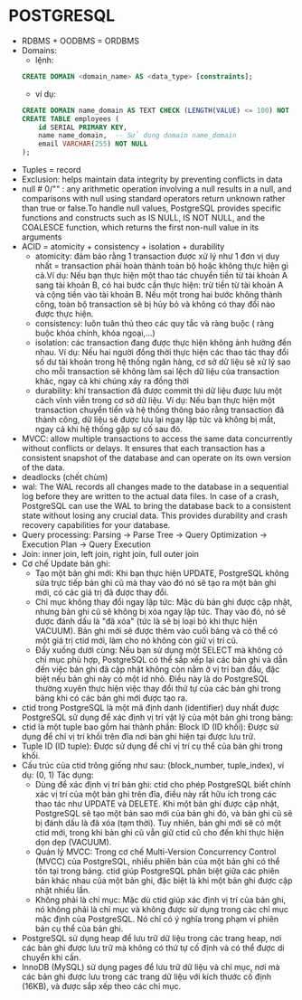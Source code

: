 # POSTGRESQL
- RDBMS + OODBMS = ORDBMS 
- Domains: 
    - lệnh: 
    ```sql
    CREATE DOMAIN <domain_name> AS <data_type> [constraints];
    ```
    - ví dụ: 
    ```sql
    CREATE DOMAIN name_domain AS TEXT CHECK (LENGTH(VALUE) <= 100) NOT NULL;
    CREATE TABLE employees (
        id SERIAL PRIMARY KEY,
        name name_domain,  -- Sử dụng domain name_domain
        email VARCHAR(255) NOT NULL
    );
    ```
- Tuples = record
- Exclusion: helps maintain data integrity by preventing conflicts in data
- null # 0/"" : any arithmetic operation involving a null results in a null, and comparisons with null using standard operators return unknown rather than true or false.To handle null values, PostgreSQL provides specific functions and constructs such as IS NULL, IS NOT NULL, and the COALESCE function, which returns the first non-null value in its arguments
- ACID = atomicity + consistency + isolation + durability
    - atomicity: đảm bảo rằng 1 transaction được xử lý như 1 đơn vị duy nhất = transaction phải hoàn thành toàn bộ hoặc không thực hiện gì cả.Ví dụ: Nếu bạn thực hiện một thao tác chuyển tiền từ tài khoản A sang tài khoản B, có hai bước cần thực hiện: trừ tiền từ tài khoản A và cộng tiền vào tài khoản B. Nếu một trong hai bước không thành công, toàn bộ transaction sẽ bị hủy bỏ và không có thay đổi nào được thực hiện.
    - consistency: luôn tuân thủ theo các quy tắc và ràng buộc ( ràng buộc khóa chính, khóa ngoại,...)
    - isolation: các transaction đang được thực hiện không ảnh hưởng đến nhau. Ví dụ: Nếu hai người đồng thời thực hiện các thao tác thay đổi số dư tài khoản trong hệ thống ngân hàng, cơ sở dữ liệu sẽ xử lý sao cho mỗi transaction sẽ không làm sai lệch dữ liệu của transaction khác, ngay cả khi chúng xảy ra đồng thời
    - durability: khi transaction đã được commit thì dữ liệu được lưu một cách vĩnh viễn trong cơ sở dữ liệu. Ví dụ: Nếu bạn thực hiện một transaction chuyển tiền và hệ thống thông báo rằng transaction đã thành công, dữ liệu sẽ được lưu lại ngay lập tức và không bị mất, ngay cả khi hệ thống gặp sự cố sau đó.
- MVCC: allow multiple transactions to access the same data concurrently without conflicts or delays.  It ensures that each transaction has a consistent snapshot of the database and can operate on its own version of the data.
- deadlocks (chết chùm)
- wal: The WAL records all changes made to the database in a sequential log before they are written to the actual data files. In case of a crash, PostgreSQL can use the WAL to bring the database back to a consistent state without losing any crucial data. This provides durability and crash recovery capabilities for your database.
- Query processing: Parsing -> Parse Tree -> Query Optimization -> Execution Plan -> Query Execution
- Join: inner join, left join, right join, full outer join
- Cơ chế Update bản ghi: 
    + Tạo một bản ghi mới: Khi bạn thực hiện UPDATE, PostgreSQL không sửa trực tiếp bản ghi cũ mà thay vào đó nó sẽ tạo ra một bản ghi mới, có các giá trị đã được thay đổi.
    + Chỉ mục không thay đổi ngay lập tức: Mặc dù bản ghi được cập nhật, nhưng bản ghi cũ sẽ không bị xóa ngay lập tức. Thay vào đó, nó sẽ được đánh dấu là "đã xóa" (tức là sẽ bị loại bỏ khi thực hiện VACUUM). Bản ghi mới sẽ được thêm vào cuối bảng và có thể có một giá trị ctid mới, làm cho nó không còn giữ vị trí cũ.
    + Đẩy xuống dưới cùng: Nếu bạn sử dụng một SELECT mà không có chỉ mục phù hợp, PostgreSQL có thể sắp xếp lại các bản ghi và dẫn đến việc bản ghi đã cập nhật không còn nằm ở vị trí ban đầu, đặc biệt nếu bản ghi này có một id nhỏ. Điều này là do PostgreSQL thường xuyên thực hiện việc thay đổi thứ tự của các bản ghi trong bảng khi có các bản ghi mới được tạo ra.
- ctid trong PostgreSQL là một mã định danh (identifier) duy nhất được PostgreSQL sử dụng để xác định vị trí vật lý của một bản ghi trong bảng: 
- ctid là một tuple bao gồm hai thành phần:
Block ID (ID khối): Được sử dụng để chỉ vị trí khối trên đĩa nơi bản ghi hiện tại được lưu trữ.
- Tuple ID (ID tuple): Được sử dụng để chỉ vị trí cụ thể của bản ghi trong khối.
- Cấu trúc của ctid trông giống như sau: (block_number, tuple_index), ví dụ: (0, 1)
Tác dụng:
    - Dùng để xác định vị trí bản ghi: ctid cho phép PostgreSQL biết chính xác vị trí của một bản ghi trên đĩa, điều này rất hữu ích trong các thao tác như UPDATE và DELETE. Khi một bản ghi được cập nhật, PostgreSQL sẽ tạo một bản sao mới của bản ghi đó, và bản ghi cũ sẽ bị đánh dấu là đã xóa (tạm thời). Tuy nhiên, bản ghi mới sẽ có một ctid mới, trong khi bản ghi cũ vẫn giữ ctid cũ cho đến khi thực hiện dọn dẹp (VACUUM).
    - Quản lý MVCC: Trong cơ chế Multi-Version Concurrency Control (MVCC) của PostgreSQL, nhiều phiên bản của một bản ghi có thể tồn tại trong bảng. ctid giúp PostgreSQL phân biệt giữa các phiên bản khác nhau của một bản ghi, đặc biệt là khi một bản ghi được cập nhật nhiều lần.
    - Không phải là chỉ mục: Mặc dù ctid giúp xác định vị trí của bản ghi, nó không phải là chỉ mục và không được sử dụng trong các chỉ mục mặc định của PostgreSQL. Nó chỉ có ý nghĩa trong phạm vi phiên bản cụ thể của bản ghi.  
- PostgreSQL sử dụng heap để lưu trữ dữ liệu trong các trang heap, nơi các bản ghi được lưu trữ mà không có thứ tự cố định và có thể được di chuyển khi cần. 
- InnoDB (MySQL) sử dụng pages để lưu trữ dữ liệu và chỉ mục, nơi mà các bản ghi được lưu trong các trang dữ liệu với kích thước cố định (16KB), và được sắp xếp theo các chỉ mục.
